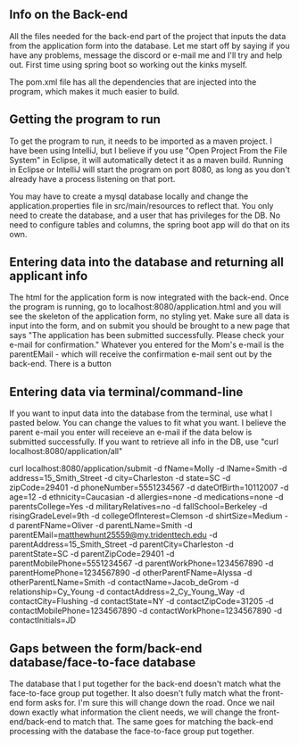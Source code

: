 ## Info on the Back-end <br>
All the files needed for the back-end part of the project that inputs the data from the application form into the database. Let me start off by saying if you have any problems, message the discord or e-mail me and I'll try and help out. First time using spring boot so working out the kinks myself.

The pom.xml file has all the dependencies that are injected into the program, which makes it much easier to build.

## Getting the program to run <br>
To get the program to run, it needs to be imported as a maven project. I have been using IntelliJ, but I believe if you use "Open Project From the File System" in Eclipse, it will automatically detect it as a maven build. Running in Eclipse or IntelliJ will start the program on port 8080, as long as you don't already have a process listening on that port.

You may have to create a mysql database locally and change the application.properties file in src/main/resources to reflect that. You only need to create the database, and a user that has privileges for the DB. No need to configure tables and columns, the spring boot app will do that on its own.

## Entering data into the database and returning all applicant info <br>

The html for the application form is now integrated with the back-end. Once the program is running, go to localhost:8080/application.html and you will see the skeleton of the application form, no styling yet. Make sure all data is input into the form, and on submit you should be brought to a new page that says "The application has been submitted successfully. Please check your e-mail for confirmation." Whatever you entered for the Mom's e-mail is the parentEMail - which will receive the confirmation e-mail sent out by the back-end. There is a button 

## Entering data via terminal/command-line <br>
If you want to input data into the database from the terminal, use what I pasted below. You can change the values to fit what you want. I believe the parent e-mail you enter will receieve an e-mail if the data below is submitted successfully. If you want to retrieve all info in the DB, use "curl localhost:8080/application/all"

curl localhost:8080/application/submit -d fName=Molly -d lName=Smith -d address=15_Smith_Street -d city=Charleston -d state=SC -d zipCode=29401 -d phoneNumber=5551234567 -d dateOfBirth=10112007 -d age=12 -d ethnicity=Caucasian -d allergies=none -d medications=none -d parentsCollege=Yes -d militaryRelatives=no -d fallSchool=Berkeley -d risingGradeLevel=9th -d collegeOfInterest=Clemson -d shirtSize=Medium -d parentFName=Oliver -d parentLName=Smith -d parentEMail=matthewhunt25559@my.tridenttech.edu -d parentAddress=15_Smith_Street -d parentCity=Charleston -d parentState=SC -d parentZipCode=29401 -d parentMobilePhone=5551234567 -d parentWorkPhone=1234567890 -d parentHomePhone=1234567890 -d otherParentFName=Alyssa -d otherParentLName=Smith -d contactName=Jacob_deGrom -d relationship=Cy_Young -d contactAddress=2_Cy_Young_Way -d contactCity=Flushing -d contactState=NY -d contactZipCode=31205 -d contactMobilePhone=1234567890 -d contactWorkPhone=1234567890 -d contactInitials=JD

## Gaps between the form/back-end database/face-to-face database <br>
The database that I put together for the back-end doesn't match what the face-to-face group put together. It also doesn't fully match what the front-end form asks for. I'm sure this will change down the road. Once we nail down exactly what information the client needs, we will change the front-end/back-end to match that. The same goes for matching the back-end processing with the database the face-to-face group put together.
